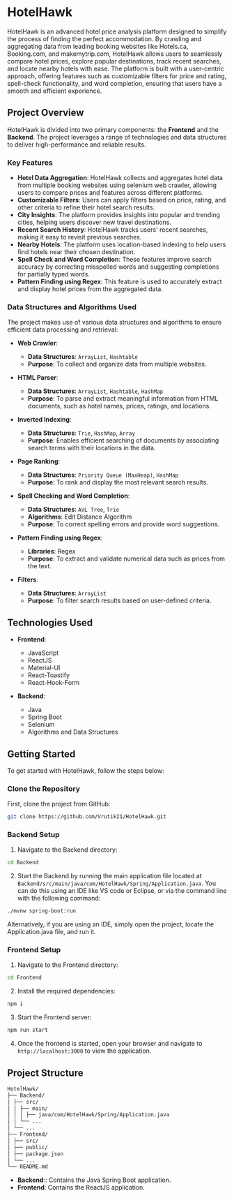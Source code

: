 # HotelHawk

HotelHawk is an advanced hotel price analysis platform designed to simplify the process of finding the perfect accommodation. By crawling and aggregating data from leading booking websites like Hotels.ca, Booking.com, and makemytrip.com, HotelHawk allows users to seamlessly compare hotel prices, explore popular destinations, track recent searches, and locate nearby hotels with ease. The platform is built with a user-centric approach, offering features such as customizable filters for price and rating, spell-check functionality, and word completion, ensuring that users have a smooth and efficient experience.

## Project Overview

HotelHawk is divided into two primary components: the **Frontend** and the **Backend**. The project leverages a range of technologies and data structures to deliver high-performance and reliable results.

### Key Features

- **Hotel Data Aggregation**: HotelHawk collects and aggregates hotel data from multiple booking websites using selenium web crawler, allowing users to compare prices and features across different platforms.
- **Customizable Filters**: Users can apply filters based on price, rating, and other criteria to refine their hotel search results.
- **City Insights**: The platform provides insights into popular and trending cities, helping users discover new travel destinations.
- **Recent Search History**: HotelHawk tracks users' recent searches, making it easy to revisit previous searches.
- **Nearby Hotels**: The platform uses location-based indexing to help users find hotels near their chosen destination.
- **Spell Check and Word Completion**: These features improve search accuracy by correcting misspelled words and suggesting completions for partially typed words.
- **Pattern Finding using Regex**: This feature is used to accurately extract and display hotel prices from the aggregated data.

### Data Structures and Algorithms Used

The project makes use of various data structures and algorithms to ensure efficient data processing and retrieval:

- **Web Crawler**:

  - **Data Structures**: `ArrayList`, `Hashtable`
  - **Purpose**: To collect and organize data from multiple websites.

- **HTML Parser**:

  - **Data Structures**: `ArrayList`, `Hashtable`, `HashMap`
  - **Purpose**: To parse and extract meaningful information from HTML documents, such as hotel names, prices, ratings, and locations.

- **Inverted Indexing**:

  - **Data Structures**: `Trie`, `HashMap`, `Array`
  - **Purpose**: Enables efficient searching of documents by associating search terms with their locations in the data.

- **Page Ranking**:

  - **Data Structures**: `Priority Queue (MaxHeap)`, `HashMap`
  - **Purpose**: To rank and display the most relevant search results.

- **Spell Checking and Word Completion**:

  - **Data Structures**: `AVL Tree`, `Trie`
  - **Algorithms**: Edit Distance Algorithm
  - **Purpose**: To correct spelling errors and provide word suggestions.

- **Pattern Finding using Regex**:

  - **Libraries**: Regex
  - **Purpose**: To extract and validate numerical data such as prices from the text.

- **Filters**:
  - **Data Structures**: `ArrayList`
  - **Purpose**: To filter search results based on user-defined criteria.

## Technologies Used

- **Frontend**:

  - JavaScript
  - ReactJS
  - Material-UI
  - React-Toastify
  - React-Hook-Form

- **Backend**:
  - Java
  - Spring Boot
  - Selenium
  - Algorithms and Data Structures

## Getting Started

To get started with HotelHawk, follow the steps below:

### Clone the Repository

First, clone the project from GitHub:

```bash
git clone https://github.com/Vrutik21/HotelHawk.git
```

### Backend Setup

1. Navigate to the Backend directory:

```bash
cd Backend
```

2. Start the Backend by running the main application file located at `Backend/src/main/java/com/HotelHawk/Spring/Application.java`. You can do this using an IDE like VS code or Eclipse, or via the command line with the following command:

```bash
./mvnw spring-boot:run
```

Alternatively, if you are using an IDE, simply open the project, locate the Application.java file, and run it.

### Frontend Setup

1. Navigate to the Frontend directory:

```bash
cd Frontend
```

2. Install the required dependencies:

```bash
npm i
```

3. Start the Frontend server:

```bash
npm run start
```

4. Once the frontend is started, open your browser and navigate to `http://localhost:3000` to view the application.

## Project Structure

```bash
HotelHawk/
├── Backend/
│ ├── src/
│ │ ├── main/
│ │ │ ├── java/com/HotelHawk/Spring/Application.java
│ │ └── ...
│ └── ...
├── Frontend/
│ ├── src/
│ ├── public/
│ ├── package.json
│ └── ...
└── README.md
```

- **Backend**:: Contains the Java Spring Boot application.
- **Frontend**: Contains the ReactJS application.
